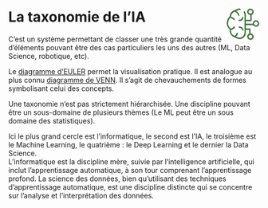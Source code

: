 # **La taxonomie de l’IA** <a href="../../"><img src="https://github.com/MiKL5/BI/raw/master/assets/bi.svg" alt="Les intelligences artificielles" align="right" height="64px"></a>
C’est un système permettant de classer une très grande quantité d’éléments pouvant être des cas particuliers les uns des autres (ML, Data Science, robotique, etc).

Le [diagramme d’EULER](https://fr.wikipedia.org/wiki/Diagramme_d%27Euler) permet la visualisation pratique. Il est analogue au plus connu [diagramme de VENN](https://fr.wikipedia.org/wiki/Diagramme_de_Venn). Il s’agit de chevauchements de formes symbolisant celui des concepts.

Une taxonomie n’est pas strictement hiérarchisée. Une discipline pouvant être un sous-domaine de plusieurs thèmes (Le ML peut être un sous domaine des statistiques).

Ici le plus grand cercle est l’informatique, le second est l’IA, le troisième est le Machine Learning, le quatrième : le Deep Learning et le dernier la Data Science.  
L’informatique est la discipline mère, suivie par l’intelligence artificielle, qui inclut l’apprentissage automatique, à son tour comprenant l’apprentissage profond. La science des données, bien qu’utilisant des techniques d’apprentissage automatique, est une discipline distincte qui se concentre sur l’analyse et l’interprétation des données.

<!-- Une voiture autonome utilise par exemple les stats, la robotique et le ML.  
Le placement en orbite d'une fusée utilise la robotique.  
L'optimisation de pubs en ligne : les stats et le ML.
Le dialogue avec le Chatbot d'un service clientèle : le ML.  
La synthèse des résultats de sondage : les stats. -->